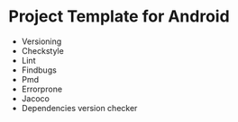 # Project Template for Android
* Versioning
* Checkstyle
* Lint
* Findbugs
* Pmd
* Errorprone
* Jacoco
* Dependencies version checker
